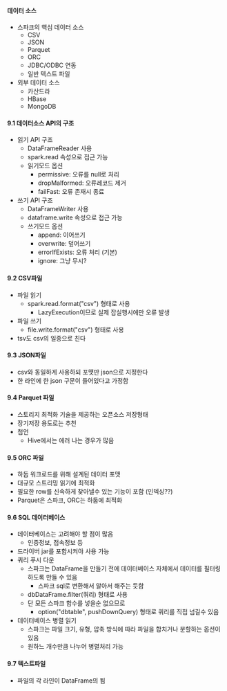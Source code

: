

#### 데이터 소스
- 스파크의 핵심 데이터 소스
  - CSV
  - JSON
  - Parquet
  - ORC
  - JDBC/ODBC 연동
  - 일반 텍스트 파일
- 외부 데이터 소스
  - 카산드라
  - HBase
  - MongoDB


#### 9.1 데이터소스 API의 구조
- 읽기 API 구조
  - DataFrameReader 사용
  - spark.read 속성으로 접근 가능
  - 읽기모드 옵션
    - permissive: 오류를 null로 처리
    - dropMalformed: 오류레코드 제거
    - failFast: 오류 존재시 종료
- 쓰기 API 구조
  - DataFrameWriter 사용
  - dataframe.write 속성으로 접근 가능
  - 쓰기모드 옵션
    - append: 이어쓰기
    - overwrite: 덮어쓰기
    - errorIfExists: 오류 처리 (기본)
    - ignore: 그냥 무시?
 
#### 9.2 CSV파일
- 파일 읽기
  - spark.read.format("csv") 형태로 사용
    - LazyExecution이므로 실제 잡실행시에만 오류 발생
- 파일 쓰기
  - file.write.format("csv") 형태로 사용
- tsv도 csv의 일종으로 친다


#### 9.3 JSON파일
- csv와 동일하게 사용하되 포맷만 json으로 지정한다
- 한 라인에 한 json 구문이 들어있다고 가정함

#### 9.4 Parquet 파일
- 스토리지 최적화 기술을 제공하는 오픈소스 저장형태
- 장기저장 용도로는 추천
- 첨언
  - Hive에서는 에러 나는 경우가 많음
  
#### 9.5 ORC 파일
- 하둡 워크로드를 위해 설계된 데이터 포맷
- 대규모 스트리밍 읽기에 최적화
- 필요한 row를 신속하게 찾아낼수 있는 기능이 포함 (인덱싱??)
- Parquet은 스파크, ORC는 하둡에 최적화

#### 9.6 SQL 데이터베이스
- 데이터베이스는 고려해야 할 점이 많음
  - 인증정보, 접속정보 등
- 드라이버 jar를 포함시켜야 사용 가능
- 쿼리 푸시 다운
  - 스파크는 DataFrame을 만들기 전에 데이터베이스 자체에서 데이터를 필터링하도록 만들 수 있음
    - 스파크 sql로 변환해서 알아서 해주는 듯함
  - dbDataFrame.filter(쿼리) 형태로 사용
  - 단 모든 스파크 함수를 넣을순 없으므로
    - option("dbtable", pushDownQuery) 형태로 쿼리를 직접 넘길수 있음
- 데이터베이스 병렬 읽기
  - 스파크는 파일 크기, 유형, 압축 방식에 따라 파일을 합치거나 분할하는 옵션이 있음
  - 원하느 개수만큼 나누어 병렬처리 가능

#### 9.7 텍스트파일
- 파일의 각 라인이 DataFrame의 됨


